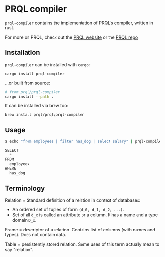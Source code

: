 # PRQL compiler

`prql-compiler` contains the implementation of PRQL's compiler, written in rust.

For more on PRQL, check out the [PRQL website](https://prql-lang.org) or the [PRQL
repo](https://github.com/PRQL/prql).

## Installation

`prql-compiler` can be installed with `cargo`:

```sh
cargo install prql-compiler
```

...or built from source:

```sh
# from prql/prql-compiler
cargo install --path .
```

It can be installed via brew too:

```sh
brew install prql/prql/prql-compiler
```

## Usage

```sh
$ echo "from employees | filter has_dog | select salary" | prql-compiler compile

SELECT
  *
FROM
  employees
WHERE
  has_dog
```

## Terminology

Relation = Standard definition of a relation in context of databases:

- An ordered set of tuples of form `(d_0, d_1, d_2, ...)`.
- Set of all `d_x` is called an attribute or a column. It has a name and a type
  domain `D_x`.

Frame = descriptor of a relation. Contains list of columns (with names and
types). Does not contain data.

Table = persistently stored relation. Some uses of this term actually mean to
say "relation".
